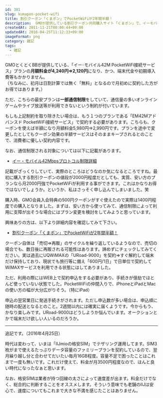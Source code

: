 ```yaml
---
id: 381
slug: kumapon-pocket-wifi
title: 割引クーポン「くまポン」でPocketWiFiが2年間半額！
description:  GMOが提供している割引クーポン共同購入サイト「くまポン」で、イーモバイルのPocketWiFiが2年間半額になるクーポンが販売されています。
createdAt: 2011-11-21T00:00:44+09:00
updatedAt: 2016-04-25T11:12:33+09:00
imageFormat: png
category: 雑記
tags:
  - 雑記
---
```


<app-capture-image article-id="381" img-file-name="large_large_kumapon_em_main_20111120.jpg" caption="くまポンでイー・モバイルが2年間半額"></app-capture-image>

GMOとくとくBBが提供している、「イー･モバイル42M PocketWiFi接続サービス」プランの<strong>月額料金が4,240円⇒2,120円</strong>になり、かつ、端末代金や初期導入費等もかかりません。  
（ちなみに、初月は日割計算では無く「無料」となるので月初めに契約した方がお得ではあります。）

ただ、こちらの最安プランは<strong>一部通信制限</strong>をしていて、通信量の多いオンラインゲームやライブ放送等が利用できないという制約が付いています。

もしも上記制約を取り除きたい場合は、もう１つのプランである「EM42Mアドバンスド PocketWiFi接続サービス」で契約する必要があります。こちらも、クーポンを使えば半額になり<span class="line">月額料金5,980円⇒2,990円</span>です。プランを途中で変更したとしてもクーポン効果の半額サービスはそのままキープされるとのことで、消費者に優しい契約内容です。

なお、通信制限される対象については以下に記載があります。

* <a href="http://gmobb.jp/service/emobile/data.html" target="_blank" rel="noopener">イー・モバイル42Mbpsプロトコル制限詳細</a>

記載がざっくりしていて、実際のところはどうなのか気になるところですね。最初に購入する割引クーポンの値段が2000円程度だとしても、実質、安い方のプランなら月2000円強でPocketWiFiが利用する事ができます。これはかなりお得ではないでしょうか。というか、私はさっそく申し込んでしまいました。笑

<app-capture-image article-id="381" img-file-name="kumapon_20111120.png" caption="くまポンの購入済クーポン"></app-capture-image>

購入時、GMO会員入会特典の500円クーポンがすぐ使えたので実際は1400円程度での購入となりました。まずは、安い方から使ってみて、通信制限によって利用に支障が出そうな場合にはプラン変更を検討をしてみようと思っています。

興味ありの方は、以下より詳細内容を確認してみて下さい。

* <a href="http://bit.ly/t5XPHX" target="_blank" rel="noopener">割引クーポン「くまポン」でPocketWiFiが2年間半額！</a>

クーポン自体は「売切⇒再販」のサイクルを繰り返しているようなので、売切の場合でも、数日後に再販される可能性はあります。諦めずにチェックしてみてください。実は過去にUQWiMAXの「URoad-9000」を契約⇒すぐ解約して端末だけ保持しており、現状でも旅行等に備え「600円/1日」で日単位で契約してWiMAXサービスを利用できる状態にはしてありました。

<app-capture-image article-id="381" img-file-name="URoad-9000_20111120.jpg" caption="URoad-9000"></app-capture-image>

ただ、利用の際にはWEB上で契約申込をする必要があり、手続きが億劫でほとんど使っていない状態でした。PocketWiFiの仲間入りで、iPhoneとiPadとMacの使い方の幅が大分広がりそう。（特にiPad）

申込の翌営業日に発送手続きがされます。ただし申込数が多い場合は、申込順に随時の配送となるとのこと。2週間以内には確実に届くようです。今からもう、かなり楽しみです。URoad-9000はどうしようか悩んでいます。オークションとかで端末だけ欲しい人いるのだろうか。

* * *

追記です。（2016年4月25日）

時代は変わって、いまは「IIJmioの格安SIM」でテザリング運用してます。SIM3枚がまで使えるたっぷりデータ容量のファミリープランを契約しているので、翌月繰り越し分と合わせてだいたい毎月16GB程度。容量不足で困ったことはこれまで一度も無いです。これだけ使えて、料金が月3500円程度なので、ほんと良い時代になったなぁと思います。

なお、格安SIMは業者が持つ回線の太さによって速度差が出ます。料金だけでなく、総合的に判断することをオススメします。そういう意味でも老舗のIIJは安心で、速度についてもこれまで大きな不満を感じたことはありません。
